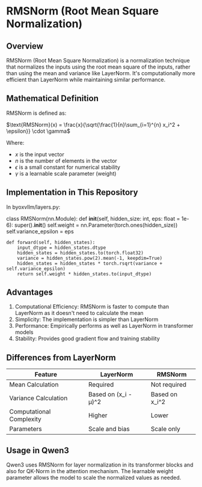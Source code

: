 # RMSNorm (Root Mean Square Normalization)

## Overview

RMSNorm (Root Mean Square Normalization) is a normalization technique that normalizes the inputs using the root mean square of the inputs, rather than using the mean and variance like LayerNorm. It's computationally more efficient than LayerNorm while maintaining similar performance.

## Mathematical Definition

RMSNorm is defined as:

$\text{RMSNorm}(x) = \frac{x}{\sqrt{\frac{1}{n}\sum_{i=1}^{n} x_i^2 + \epsilon}} \cdot \gamma$

Where:

- $x$ is the input vector
- $n$ is the number of elements in the vector
- $\epsilon$ is a small constant for numerical stability
- $\gamma$ is a learnable scale parameter (weight)

## Implementation in This Repository

In byoxvllm/layers.py:

class RMSNorm(nn.Module):
def **init**(self, hidden_size: int, eps: float = 1e-6):
super().**init**()
self.weight = nn.Parameter(torch.ones(hidden_size))
self.variance_epsilon = eps

    def forward(self, hidden_states):
        input_dtype = hidden_states.dtype
        hidden_states = hidden_states.to(torch.float32)
        variance = hidden_states.pow(2).mean(-1, keepdim=True)
        hidden_states = hidden_states * torch.rsqrt(variance + self.variance_epsilon)
        return self.weight * hidden_states.to(input_dtype)

## Advantages

1. Computational Efficiency: RMSNorm is faster to compute than LayerNorm as it doesn't need to calculate the mean
2. Simplicity: The implementation is simpler than LayerNorm
3. Performance: Empirically performs as well as LayerNorm in transformer models
4. Stability: Provides good gradient flow and training stability

## Differences from LayerNorm

| Feature                  | LayerNorm            | RMSNorm        |
| ------------------------ | -------------------- | -------------- |
| Mean Calculation         | Required             | Not required   |
| Variance Calculation     | Based on (x_i - μ)^2 | Based on x_i^2 |
| Computational Complexity | Higher               | Lower          |
| Parameters               | Scale and bias       | Scale only     |

## Usage in Qwen3

Qwen3 uses RMSNorm for layer normalization in its transformer blocks and also for QK-Norm in the attention mechanism. The learnable weight parameter allows the model to scale the normalized values as needed.
